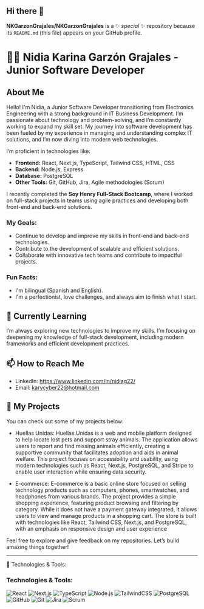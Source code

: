 ## Hi there 👋


**NKGarzonGrajales/NKGarzonGrajales** is a ✨ _special_ ✨ repository because its `README.md` (this file) appears on your GitHub profile.

# 👩‍💻 Nidia Karina Garzón Grajales - Junior Software Developer

## About Me

Hello! I'm Nidia, a Junior Software Developer transitioning from Electronics Engineering with a strong background in IT Business Development. I’m passionate about technology and problem-solving, and I’m constantly working to expand my skill set. My journey into software development has been fueled by my experience in managing and understanding complex IT solutions, and I’m now diving into modern web technologies.

I’m proficient in technologies like:

- **Frontend:** React, Next.js, TypeScript, Tailwind CSS, HTML, CSS
- **Backend:** Node.js, Express
- **Database:** PostgreSQL
- **Other Tools:** Git, GitHub, Jira, Agile methodologies (Scrum)

I recently completed the **Soy Henry Full-Stack Bootcamp**, where I worked on full-stack projects in teams using agile practices and developing both front-end and back-end solutions.

### My Goals:
- Continue to develop and improve my skills in front-end and back-end technologies.
- Contribute to the development of scalable and efficient solutions.
- Collaborate with innovative tech teams and contribute to impactful projects.

### Fun Facts:
- I'm bilingual (Spanish and English).
- I'm a perfectionist, love challenges, and always aim to finish what I start.

## 🌱 Currently Learning
I’m always exploring new technologies to improve my skills. I’m focusing on deepening my knowledge of full-stack development, including modern frameworks and efficient development practices.

## 📫 How to Reach Me
- LinkedIn: https://www.linkedin.com/in/nidiag22/
- Email: karycyber22@hotmail.com

## 🚀 My Projects
You can check out some of my projects below:

- Huellas Unidas: Huellas Unidas is a web and mobile platform designed to help locate lost pets and support stray animals. The application allows users to report and find missing animals efficiently, creating a supportive community that facilitates adoption and aids in 
   animal welfare. This project focuses on accessibility and usability, using modern technologies such as React, Next.js, PostgreSQL, and Stripe to enable user interaction while ensuring data security.
   
- E-commerce: E-commerce is a basic online store focused on selling technology products such as computers, phones, smartwatches, and headphones from various brands. The project provides a simple shopping experience, featuring product browsing and filtering by category. While it 
 does not have a payment gateway integrated, it allows users to view and manage products in a shopping cart. The store is built with technologies like React, Tailwind CSS, Next.js, and PostgreSQL, with an emphasis on responsive design and user experience

Feel free to explore and give feedback on my repositories. Let’s build amazing things together!

---

🔧 Technologies & Tools:
### Technologies & Tools:
![React](https://img.shields.io/badge/-React-61DAFB?style=flat-square&logo=react&logoColor=white)
![Next.js](https://img.shields.io/badge/-Next.js-000000?style=flat-square&logo=next.js&logoColor=white)
![TypeScript](https://img.shields.io/badge/-TypeScript-3178C6?style=flat-square&logo=typescript&logoColor=white)
![Node.js](https://img.shields.io/badge/-Node.js-339933?style=flat-square&logo=node.js&logoColor=white)
![TailwindCSS](https://img.shields.io/badge/-TailwindCSS-06B6D4?style=flat-square&logo=tailwind-css&logoColor=white)
![PostgreSQL](https://img.shields.io/badge/-PostgreSQL-4169E1?style=flat-square&logo=postgresql&logoColor=white)
![GitHub](https://img.shields.io/badge/-GitHub-181717?style=flat-square&logo=github&logoColor=white)
![Git](https://img.shields.io/badge/-Git-F05032?style=flat-square&logo=git&logoColor=white)
![Jira](https://img.shields.io/badge/-Jira-0052CC?style=flat-square&logo=jira&logoColor=white)
![Scrum](https://img.shields.io/badge/-Scrum-1E4D2B?style=flat-square&logo=scrum&logoColor=white)




